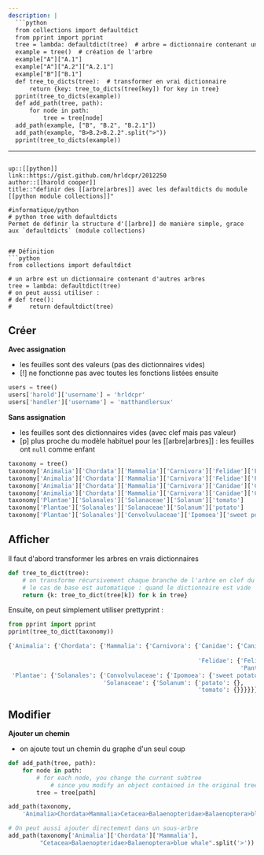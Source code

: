 ```yaml
---
description: |
  ```python
  from collections import defaultdict
  from pprint import pprint
  tree = lambda: defaultdict(tree)  # arbre = dictionnaire contenant un arbre
  example = tree()  # création de l'arbre
  example["A"]["A.1"]
  example["A"]["A.2"]["A.2.1"]
  example["B"]["B.1"]
  def tree_to_dicts(tree):  # transformer en vrai dictionnaire
      return {key: tree_to_dicts(tree[key]) for key in tree}
  pprint(tree_to_dicts(example))
  def add_path(tree, path):
      for node in path:
          tree = tree[node]
  add_path(example, ["B", "B.2", "B.2.1"])
  add_path(example, "B>B.2>B.2.2".split(">"))
  pprint(tree_to_dicts(example))
  ```
---
```

up::[[python]]
link::https://gist.github.com/hrldcpr/2012250
author::[[harold cooper]]
title::"definir des [[arbre|arbres]] avec les defaultdicts du module [[python module collections]]"

#informatique/python 
# python tree with defaultdicts
Permet de définir la structure d'[[arbre]] de manière simple, grace aux `defaultdicts` (module collections)


## Définition
```python
from collections import defaultdict

# un arbre est un dictionnaire contenant d'autres arbres
tree = lambda: defaultdict(tree)
# on peut aussi utiliser :
# def tree():
#     return defaultdict(tree)

```



## Créer

**Avec assignation**
 - les feuilles sont des valeurs (pas des dictionnaires vides)
 - [!] ne fonctionne pas avec toutes les fonctions listées ensuite
```python
users = tree()
users['harold']['username'] = 'hrldcpr'
users['handler']['username'] = 'matthandlersux'
```

**Sans assignation**
 - les feuilles sont des dictionnaires vides (avec clef mais pas valeur)
 - [p] plus proche du modèle habituel pour les [[arbre|arbres]] : les feuilles ont `null` comme enfant
```python
taxonomy = tree()
taxonomy['Animalia']['Chordata']['Mammalia']['Carnivora']['Felidae']['Felis']['cat']
taxonomy['Animalia']['Chordata']['Mammalia']['Carnivora']['Felidae']['Panthera']['lion']
taxonomy['Animalia']['Chordata']['Mammalia']['Carnivora']['Canidae']['Canis']['dog']
taxonomy['Animalia']['Chordata']['Mammalia']['Carnivora']['Canidae']['Canis']['coyote']
taxonomy['Plantae']['Solanales']['Solanaceae']['Solanum']['tomato']
taxonomy['Plantae']['Solanales']['Solanaceae']['Solanum']['potato']
taxonomy['Plantae']['Solanales']['Convolvulaceae']['Ipomoea']['sweet potato']
```


## Afficher

Il faut d'abord transformer les arbres en vrais dictionnaires
```python
def tree_to_dict(tree):
    # on transforme récursivement chaque branche de l'arbre en clef du dictionnaire
    # le cas de base est automatique : quand le dictionnaire est vide
    return {k: tree_to_dict(tree[k]) for k in tree}
```

Ensuite, on peut simplement utiliser prettyprint :
```python
from pprint import pprint
pprint(tree_to_dict(taxonomy))
```
```python
{'Animalia': {'Chordata': {'Mammalia': {'Carnivora': {'Canidae': {'Canis': {'coyote': {},
                                                                            'dog': {}}},
                                                      'Felidae': {'Felis': {'cat': {}},
                                                                  'Panthera': {'lion': {}}}}}}},
 'Plantae': {'Solanales': {'Convolvulaceae': {'Ipomoea': {'sweet potato': {}}},
                           'Solanaceae': {'Solanum': {'potato': {},
                                                      'tomato': {}}}}}}
```



## Modifier

**Ajouter un chemin**
 - on ajoute tout un chemin du graphe d'un seul coup
```python
def add_path(tree, path):
    for node in path:
        # for each node, you change the current subtree
            # since you modify an object contained in the original tree, the whole tree is modified
        tree = tree[path]

add_path(taxonomy,
    'Animalia>Chordata>Mammalia>Cetacea>Balaenopteridae>Balaenoptera>blue whale'.split('>'))
```
```python
# On peut aussi ajouter directement dans un sous-arbre
add_path(taxonomy['Animalia']['Chordata']['Mammalia'],
         "Cetacea>Balaenopteridae>Balaenoptera>blue whale".split('>'))
```

